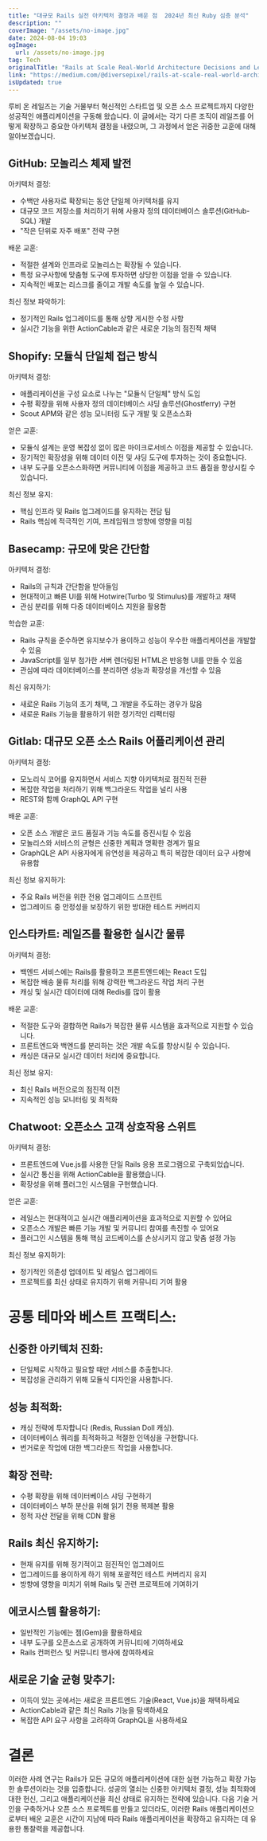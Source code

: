 ```yaml
---
title: "대규모 Rails 실전 아키텍처 결정과 배운 점  2024년 최신 Ruby 심층 분석"
description: ""
coverImage: "/assets/no-image.jpg"
date: 2024-08-04 19:03
ogImage: 
  url: /assets/no-image.jpg
tag: Tech
originalTitle: "Rails at Scale Real-World Architecture Decisions and Lessons Learned  Ruby Deep Dive18"
link: "https://medium.com/@diversepixel/rails-at-scale-real-world-architecture-decisions-and-lessons-learned-ruby-deep-dive-17-0451b2f156d3"
isUpdated: true
---
```





루비 온 레일즈는 기술 거물부터 혁신적인 스타트업 및 오픈 소스 프로젝트까지 다양한 성공적인 애플리케이션을 구동해 왔습니다. 이 글에서는 각기 다른 조직이 레일즈를 어떻게 확장하고 중요한 아키텍처 결정을 내렸으며, 그 과정에서 얻은 귀중한 교훈에 대해 알아보겠습니다.

## GitHub: 모놀리스 체제 발전

아키텍처 결정:

- 수백만 사용자로 확장되는 동안 단일체 아키텍처를 유지
- 대규모 코드 저장소를 처리하기 위해 사용자 정의 데이터베이스 솔루션(GitHub-SQL) 개발
- "작은 단위로 자주 배포" 전략 구현

<div class="content-ad"></div>

배운 교훈:

- 적절한 설계와 인프라로 모놀리스는 확장될 수 있습니다.
- 특정 요구사항에 맞춤형 도구에 투자하면 상당한 이점을 얻을 수 있습니다.
- 지속적인 배포는 리스크를 줄이고 개발 속도를 높일 수 있습니다.

최신 정보 파악하기:

- 정기적인 Rails 업그레이드를 통해 상향 게시한 수정 사항
- 실시간 기능을 위한 ActionCable과 같은 새로운 기능의 점진적 채택

<div class="content-ad"></div>

## Shopify: 모듈식 단일체 접근 방식

아키텍처 결정:

- 애플리케이션을 구성 요소로 나누는 "모듈식 단일체" 방식 도입
- 수평 확장을 위해 사용자 정의 데이터베이스 샤딩 솔루션(Ghostferry) 구현
- Scout APM와 같은 성능 모니터링 도구 개발 및 오픈소스화

얻은 교훈:

<div class="content-ad"></div>

- 모듈식 설계는 운영 복잡성 없이 많은 마이크로서비스 이점을 제공할 수 있습니다.
- 장기적인 확장성을 위해 데이터 이전 및 샤딩 도구에 투자하는 것이 중요합니다.
- 내부 도구를 오픈소스화하면 커뮤니티에 이점을 제공하고 코드 품질을 향상시킬 수 있습니다.

최신 정보 유지:

- 핵심 인프라 및 Rails 업그레이드를 유지하는 전담 팀
- Rails 핵심에 적극적인 기여, 프레임워크 방향에 영향을 미침

## Basecamp: 규모에 맞은 간단함

<div class="content-ad"></div>

아키텍처 결정:

- Rails의 규칙과 간단함을 받아들임
- 현대적이고 빠른 UI를 위해 Hotwire(Turbo 및 Stimulus)를 개발하고 채택
- 관심 분리를 위해 다중 데이터베이스 지원을 활용함

학습한 교훈:

- Rails 규칙을 준수하면 유지보수가 용이하고 성능이 우수한 애플리케이션을 개발할 수 있음
- JavaScript를 일부 첨가한 서버 렌더링된 HTML은 반응형 UI를 만들 수 있음
- 관심에 따라 데이터베이스를 분리하면 성능과 확장성을 개선할 수 있음

<div class="content-ad"></div>

최신 유지하기:

- 새로운 Rails 기능의 초기 채택, 그 개발을 주도하는 경우가 많음
- 새로운 Rails 기능을 활용하기 위한 정기적인 리팩터링

## Gitlab: 대규모 오픈 소스 Rails 어플리케이션 관리

아키텍처 결정:

<div class="content-ad"></div>

- 모노리식 코어를 유지하면서 서비스 지향 아키텍처로 점진적 전환
- 복잡한 작업을 처리하기 위해 백그라운드 작업을 널리 사용
- REST와 함께 GraphQL API 구현

배운 교훈:

- 오픈 소스 개발은 코드 품질과 기능 속도를 증진시킬 수 있음
- 모놀리스와 서비스의 균형은 신중한 계획과 명확한 경계가 필요
- GraphQL은 API 사용자에게 유연성을 제공하고 특히 복잡한 데이터 요구 사항에 유용함

최신 정보 유지하기:

<div class="content-ad"></div>

- 주요 Rails 버전을 위한 전용 업그레이드 스프린트
- 업그레이드 중 안정성을 보장하기 위한 방대한 테스트 커버리지

## 인스타카트: 레일즈를 활용한 실시간 물류

아키텍처 결정:

- 백엔드 서비스에는 Rails를 활용하고 프론트엔드에는 React 도입
- 복잡한 배송 물류 처리를 위해 강력한 백그라운드 작업 처리 구현
- 캐싱 및 실시간 데이터에 대해 Redis를 많이 활용

<div class="content-ad"></div>

배운 교훈:

- 적절한 도구와 결합하면 Rails가 복잡한 물류 시스템을 효과적으로 지원할 수 있습니다.
- 프론트엔드와 백엔드를 분리하는 것은 개발 속도를 향상시킬 수 있습니다.
- 캐싱은 대규모 실시간 데이터 처리에 중요합니다.

최신 정보 유지:

- 최신 Rails 버전으로의 점진적 이전
- 지속적인 성능 모니터링 및 최적화

<div class="content-ad"></div>

## Chatwoot: 오픈소스 고객 상호작용 스위트

아키텍처 결정:

- 프론트엔드에 Vue.js를 사용한 단일 Rails 응용 프로그램으로 구축되었습니다.
- 실시간 통신을 위해 ActionCable을 활용했습니다.
- 확장성을 위해 플러그인 시스템을 구현했습니다.

얻은 교훈:

<div class="content-ad"></div>

- 레일스는 현대적이고 실시간 애플리케이션을 효과적으로 지원할 수 있어요
- 오픈소스 개발은 빠른 기능 개발 및 커뮤니티 참여를 촉진할 수 있어요
- 플러그인 시스템을 통해 핵심 코드베이스를 손상시키지 않고 맞춤 설정 가능

최신 정보 유지하기:

- 정기적인 의존성 업데이트 및 레일스 업그레이드
- 프로젝트를 최신 상태로 유지하기 위해 커뮤니티 기여 활용

# 공통 테마와 베스트 프랙티스:

<div class="content-ad"></div>

## 신중한 아키텍처 진화:

- 단일체로 시작하고 필요할 때만 서비스를 추출합니다.
- 복잡성을 관리하기 위해 모듈식 디자인을 사용합니다.

## 성능 최적화:

- 캐싱 전략에 투자합니다 (Redis, Russian Doll 캐싱).
- 데이터베이스 쿼리를 최적화하고 적절한 인덱싱을 구현합니다.
- 번거로운 작업에 대한 백그라운드 작업을 사용합니다.

<div class="content-ad"></div>

## 확장 전략:

- 수평 확장을 위해 데이터베이스 샤딩 구현하기
- 데이터베이스 부하 분산을 위해 읽기 전용 복제본 활용
- 정적 자산 전달을 위해 CDN 활용

## Rails 최신 유지하기:

- 현재 유지를 위해 정기적이고 점진적인 업그레이드
- 업그레이드를 용이하게 하기 위해 포괄적인 테스트 커버리지 유지
- 방향에 영향을 미치기 위해 Rails 및 관련 프로젝트에 기여하기

<div class="content-ad"></div>

## 에코시스템 활용하기:

- 일반적인 기능에는 젬(Gem)을 활용하세요
- 내부 도구를 오픈소스로 공개하여 커뮤니티에 기여하세요
- Rails 컨퍼런스 및 커뮤니티 행사에 참여하세요

## 새로운 기술 균형 맞추기:

- 이득이 있는 곳에서는 새로운 프론트엔드 기술(React, Vue.js)을 채택하세요
- ActionCable과 같은 최신 Rails 기능을 탐색하세요
- 복잡한 API 요구 사항을 고려하여 GraphQL을 사용하세요

<div class="content-ad"></div>

# 결론

이러한 사례 연구는 Rails가 모든 규모의 애플리케이션에 대한 실현 가능하고 확장 가능한 솔루션이라는 것을 입증합니다. 성공의 열쇠는 신중한 아키텍처 결정, 성능 최적화에 대한 헌신, 그리고 애플리케이션을 최신 상태로 유지하는 전략에 있습니다. 다음 기술 거인을 구축하거나 오픈 소스 프로젝트를 만들고 있더라도, 이러한 Rails 애플리케이션으로부터 배운 교훈은 시간이 지남에 따라 Rails 애플리케이션을 확장하고 유지하는 데 유용한 통찰력을 제공합니다.